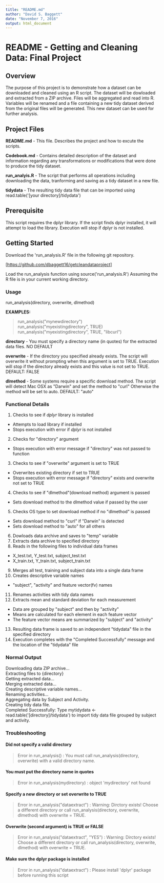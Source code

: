 ```yaml
---
title: "README.md"
author: "David S. Baggett"
date: "November 7, 2016"
output: html_document
---
```


# README - Getting and Cleaning Data: Final Project

## Overview
The purpose of this project is to demonstrate how a dataset can be downloaded and cleaned using an R script.  The dataset will be dowloaded and extracted from a ZIP archive.  Files will be aggregated and read into R.  Variables will be renamed and a file containing a new tidy dataset derived from the original files will be generated.  This new dataset can be used for further analysis.

## Project Files
**README.md** - This file.  Describes the project and how to excute the scripts.  

**Codebook.md** - Contains detailed description of the dataset and information regarding any transformations or modifications that were done to produce the tidy dataset.  

**run_analyis.R** - The script that performs all operations including downloading the data, tranforming and saving as a tidy dataset in a new file.  

**tidydata** - The resulting tidy data file that can be imported using read.table('[your directory]/tidydata')

## Prerequisite
This script requires the dplyr library.  If the script finds dplyr installed, it will attempt to load the library.  Execution will stop if dplyr is not installed.  

## Getting Started

Download the 'run_analysis.R' file in the following git repository.  

[https://github.com/dbaggett16/getcleandataproject]  

Load the run_analysis function using source('run_analysis.R')
Assuming the R file is in your current working directory.

### Usage
run_analysis(directory, overwrite, dlmethod)

**EXAMPLES:**
>run_analysis("mynewdirectory")  
>run_analysis("myexistingdirectory", TRUE)  
>run_analysis("myexistingdirectory", TRUE, "libcurl")  


**directory** - You must specify a directory name (in quotes) for the extracted data files. NO DEFAULT

**overwrite** - If the directory you specified already exists.  The script will overwrite it without prompting when this argument is set to TRUE.  Execution will stop if the directory already exists and this value is not set to TRUE. DEFAULT: FALSE

**dlmethod** - Some systems require a specific download method.  The script will detect Mac OSX as "Darwin" and set the method to "curl"  Otherwise the method will be set to auto.  DEFAULT: "auto"

### Functional Details

1. Checks to see if *dplyr* library is installed
  + Attempts to load library if installed
  + Stops execution with error if *dplyr* is not installed  
2. Checks for "directory" argument
  + Stops execution with error message if "directory" was not passed to function 
3. Checks to see if "overwrite" argument is set to TRUE
  + Overwrites existing directory if set to TRUE
  + Stops execution with error message if "directory" exists and overwrite not set to TRUE
  
4. Checks to see if "dlmethod"(download method) argument is passed
  + Sets download method to the dlmethod value if passed by the user  
5. Checks OS type to set download method if no "dlmethod" is passed
  + Sets download method to "curl" if "Darwin" is detected
  + Sets download method to "auto" for all others  
6. Dowloads data archive and saves to "temp" variable
7. Extracts data archive to specified directory
8. Reads in the following files to individual data frames
  + X_test.txt, Y_test.txt, subject_test.txt
  + X_train.txt, Y_train.txt, subject_train.txt  
9. Merges all test, training and subject data into a single data frame
10. Creates descriptive variable names
  + "subject", "activity" and feature vector(fv) names
11. Renames activities with tidy data names
12. Extracts mean and standard deviation for each measurement
  + Data are grouped by "subject" and then by "activity"
  + Means are calculated for each element in each feature vector
  + The feature vector means are summarized by "subject" and "activity"
13. Resulting data frame is saved to an independent "tidydata" file in the specified directory
14. Execution completes with the "Completed Successfully" message and the location of the "tidydata" file


### Normal Output

Downloading data ZIP archive...  
Extracting files to {directory}  
Getting extracted data...  
Merging extracted data...  
Creating descriptive variable names...  
Renaming activities...  
Aggregating data by Subject and Activity.  
Creating tidy data file.  
Completed Successfully: Type mytidydata <- read.table('[directory]/tidydata') to import tidy data file grouped by subject and activity.  

### Troubleshooting

#### Did not specify a valid directory
>Error in run_analysis() : 
  You must call run_analysis(directory, overwrite) with a valid directory name.
  
#### You must put the directory name in quotes
>Error in run_analysis(mydirectory) : object 'mydirectory' not found

#### Specify a new directory or set overwrite to TRUE
>Error in run_analysis("dataextract") : 
  Warning: Dirctory exists! Choose a different directory or call run_analysis(directory, overwrite, dlmethod) with overwrite = TRUE.

#### Overwrite (second argument) is TRUE or FALSE
>Error in run_analysis("dataextract", "YES") : 
  Warning: Dirctory exists! Choose a different directory or call run_analysis(directory, overwrite, dlmethod) with overwrite = TRUE.

#### Make sure the dplyr package is installed
>Error in run_analysis("dataextract") :
  Please install 'dplyr' package before running this script